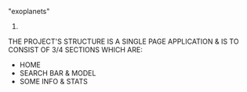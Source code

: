 "exoplanets" 

1.
THE PROJECT'S STRUCTURE IS A SINGLE PAGE APPLICATION & IS TO CONSIST OF 3/4 SECTIONS WHICH ARE:
- HOME
- SEARCH BAR & MODEL
- SOME INFO & STATS
